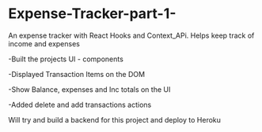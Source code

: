 # Expense-Tracker-part-1-
An expense tracker with React Hooks and Context_APi. Helps keep track of income and expenses

-Built the projects UI - components

-Displayed Transaction Items on the DOM

-Show Balance, expenses and Inc totals on the UI

-Added delete and add transactions actions 

Will try and build a backend for this project and deploy to Heroku
